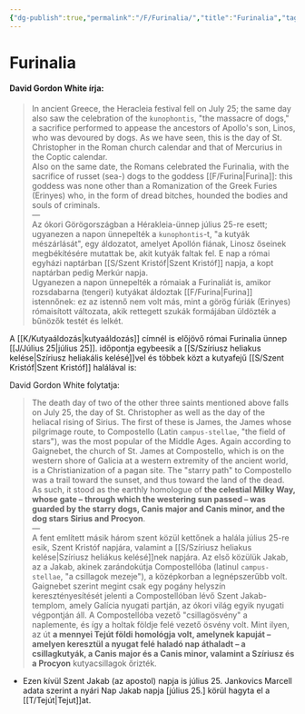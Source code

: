 ```yaml
---
{"dg-publish":true,"permalink":"/F/Furinalia/","title":"Furinalia","tags":["Englishtexttranslated"],"created":"2023-10-26T06:22","updated":"2024-11-19T11:40"}
---
```



# Furinalia

#### David Gordon White írja:

> In ancient Greece, the Heracleia festival fell on July 25; the same day also saw the celebration of the `kunophontis`, "the massacre of dogs," a sacrifice performed to appease the ancestors of Apollo's son, Linos, who was devoured by dogs. As we have seen, this is the day of St. Christopher in the Roman church calendar and that of Mercurius in the Coptic calendar.  
> Also on the same date, the Romans celebrated the Furinalia, with the sacrifice of russet (sea-) dogs to the goddess [[F/Furina\|Furina]]: this goddess was none other than a Romanization of the Greek Furies (Erinyes) who, in the form of dread bitches, hounded the bodies and souls of criminals.  
> —  
> Az ókori Görögországban a Hérakleia-ünnep július 25-re esett; ugyanezen a napon ünnepelték a `kunophontis`-t, "a kutyák mészárlását", egy áldozatot, amelyet Apollón fiának, Linosz őseinek megbékítésére mutattak be, akit kutyák faltak fel. E nap a római egyházi naptárban [[S/Szent Kristóf\|Szent Kristóf]] napja, a kopt naptárban pedig Merkúr napja.  
> Ugyanezen a napon ünnepelték a rómaiak a Furinaliát is, amikor rozsdabarna (tengeri) kutyákat áldoztak [[F/Furina\|Furina]] istennőnek: ez az istennő nem volt más, mint a görög fúriák (Erinyes) rómaisított változata, akik rettegett szukák formájában üldözték a bűnözők testét és lelkét.  

A [[K/Kutyaáldozás\|kutyaáldozás]] címnél is előjövő római Furinalia ünnep [[J/Július 25\|július 25]]. időpontja egybeesik a [[S/Szíriusz heliakus kelése\|Szíriusz heliakális kelésé]]vel és többek közt a kutyafejű [[S/Szent Kristóf\|Szent Kristóf]] halálával is:  

David Gordon White folytatja:  
> The death day of two of the other three saints mentioned above falls on July 25, the day of St. Christopher as well as the day of the heliacal rising of Sirius. The first of these is James, the James whose pilgrimage route, to Compostello (Latin `campus-stellae`, "the field of stars"), was the most popular of the Middle Ages. Again according to Gaignebet, the church of St. James at Compostello, which is on the western shore of Galicia at a western extremity of the ancient world, is a Christianization of a pagan site. The "starry path" to Compostello was a trail toward the sunset, and thus toward the land of the dead. As such, it stood as the earthly homologue of **the celestial Milky Way, whose gate – through which the westering sun passed – was guarded by the starry dogs, Canis major and Canis minor, and the dog stars Sirius and Procyon**.  
> —  
> A fent említett másik három szent közül kettőnek a halála július 25-re esik, Szent Kristóf napjára, valamint a [[S/Szíriusz heliakus kelése\|Szíriusz heliákus kelésé]]nek napjára. Az első közülük Jakab, az a Jakab, akinek zarándokútja Compostellóba (latinul `campus-stellae`, "a csillagok mezeje"), a középkorban a legnépszerűbb volt. Gaignebet szerint megint csak egy pogány helyszín keresztényesítését jelenti a Compostellóban lévő Szent Jakab-templom, amely Galícia nyugati partján, az ókori világ egyik nyugati végpontján áll. A Compostellóba vezető "csillagösvény" a naplemente, és így a holtak földje felé vezető ösvény volt. Mint ilyen, az út **a mennyei Tejút földi homológja volt, amelynek kapuját – amelyen keresztül a nyugat felé haladó nap áthaladt – a csillagkutyák, a Canis major és a Canis minor, valamint a Szíriusz és a Procyon** kutyacsillagok őrizték.  
- Ezen kívül Szent Jakab (az apostol) napja is július 25. Jankovics Marcell adata szerint a nyári Nap Jakab napja \[július 25.\] körül hagyta el a [[T/Tejút\|Tejut]]at.